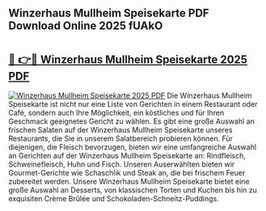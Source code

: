 ## Winzerhaus Mullheim Speisekarte PDF Download Online 2025 fUAkO

# <h2><a href="http://gc98wk.nevu.top/?p=Winzerhaus+Mullheim+Speisekarte">🔗 👉🔴 Winzerhaus Mullheim Speisekarte 2025 PDF</a></h2>

[![Winzerhaus Mullheim Speisekarte 2025 PDF](https://i.imgur.com/dBaPXMq.png)](http://gc98wk.nevu.top/?p=Winzerhaus+Mullheim+Speisekarte)
Die Winzerhaus Mullheim Speisekarte ist nicht nur eine Liste von Gerichten in einem Restaurant oder Café, sondern auch Ihre Möglichkeit, ein köstliches und für Ihren Geschmack geeignetes Gericht zu wählen. Es gibt eine große Auswahl an frischen Salaten auf der Winzerhaus Mullheim Speisekarte unseres Restaurants, die Sie in unserem Salatbereich probieren können. Für diejenigen, die Fleisch bevorzugen, bieten wir eine umfangreiche Auswahl an Gerichten auf der Winzerhaus Mullheim Speisekarte an: Rindfleisch, Schweinefleisch, Huhn und Fisch. Unseren Auserwählten bieten wir Gourmet-Gerichte wie Schaschlik und Steak an, die bei frischem Feuer zubereitet werden. Unsere Winzerhaus Mullheim Speisekarte bietet eine große Auswahl an Desserts, von klassischen Torten und Kuchen bis hin zu exquisiten Crème Brûlée und Schokoladen-Schneitz-Puddings.
